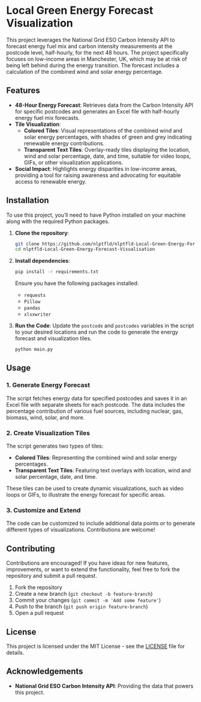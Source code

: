 # Local Green Energy Forecast Visualization

This project leverages the National Grid ESO Carbon Intensity API to forecast energy fuel mix and carbon intensity measurements at the postcode level, half-hourly, for the next 48 hours. The project specifically focuses on low-income areas in Manchester, UK, which may be at risk of being left behind during the energy transition. The forecast includes a calculation of the combined wind and solar energy percentage.

## Features

- **48-Hour Energy Forecast**: Retrieves data from the Carbon Intensity API for specific postcodes and generates an Excel file with half-hourly energy fuel mix forecasts.
- **Tile Visualization**:
  - **Colored Tiles**: Visual representations of the combined wind and solar energy percentages, with shades of green and grey indicating renewable energy contributions.
  - **Transparent Text Tiles**: Overlay-ready tiles displaying the location, wind and solar percentage, date, and time, suitable for video loops, GIFs, or other visualization applications.
- **Social Impact**: Highlights energy disparities in low-income areas, providing a tool for raising awareness and advocating for equitable access to renewable energy.

## Installation

To use this project, you’ll need to have Python installed on your machine along with the required Python packages.

1. **Clone the repository**:
   ```bash
   git clone https://github.com/nlptfld/nlptfld-Local-Green-Energy-Forecast-Visualisation.git
   cd nlptfld-Local-Green-Energy-Forecast-Visualisation
   ```

2. **Install dependencies**:
   ```bash
   pip install -r requirements.txt
   ```

   Ensure you have the following packages installed:
   - `requests`
   - `Pillow`
   - `pandas`
   - `xlsxwriter`

3. **Run the Code**:
   Update the `postcode` and `postcodes` variables in the script to your desired locations and run the code to generate the energy forecast and visualization tiles.
   ```bash
   python main.py
   ```

## Usage

### 1. Generate Energy Forecast

The script fetches energy data for specified postcodes and saves it in an Excel file with separate sheets for each postcode. The data includes the percentage contribution of various fuel sources, including nuclear, gas, biomass, wind, solar, and more.

### 2. Create Visualization Tiles

The script generates two types of tiles:

- **Colored Tiles**: Representing the combined wind and solar energy percentages.
- **Transparent Text Tiles**: Featuring text overlays with location, wind and solar percentage, date, and time.

These tiles can be used to create dynamic visualizations, such as video loops or GIFs, to illustrate the energy forecast for specific areas.

### 3. Customize and Extend

The code can be customized to include additional data points or to generate different types of visualizations. Contributions are welcome!

## Contributing

Contributions are encouraged! If you have ideas for new features, improvements, or want to extend the functionality, feel free to fork the repository and submit a pull request.

1. Fork the repository
2. Create a new branch (`git checkout -b feature-branch`)
3. Commit your changes (`git commit -m 'Add some feature'`)
4. Push to the branch (`git push origin feature-branch`)
5. Open a pull request

## License

This project is licensed under the MIT License - see the [LICENSE](LICENSE) file for details.

## Acknowledgements

- **National Grid ESO Carbon Intensity API**: Providing the data that powers this project.
